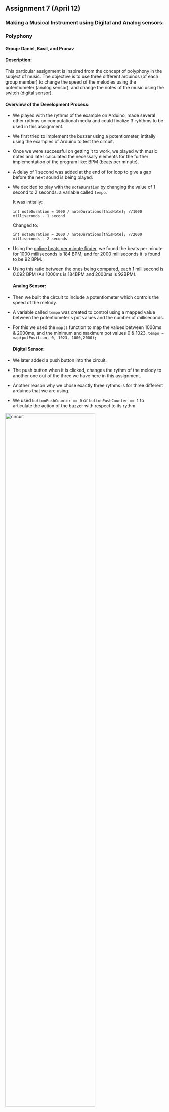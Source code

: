 ## Assignment 7 (April 12)
### Making a Musical Instrument using Digital and Analog sensors:

### Polyphony

#### Group: Daniel, Basil, and Pranav

#### Description:
This particular assignment is inspired from the concept of polyphony in the subject of music. The objective is to use three different arduinos (of each group member) to change the speed of the melodies using the potentiometer (analog sensor), and change the notes of the music using the switch (digital sensor). 

#### Overview of the Development Process:
- We played with the rythms of the example on Arduino, made several other rythms on computational media and could finalize 3 ryhthms to be used in this assignment.
- We first tried to implement the buzzer using a potentiometer, intitally using the examples of Arduino to test the circuit. 
- Once we were successful on getting it to work, we played with music notes and later calculated the necessary elements for the further implementation of the program like: BPM (beats per minute). 
- A delay of 1 second was added at the end of for loop to give a gap before the next sound is being played. 
- We decided to play with the ````noteDuration```` by changing the value of 1 second to 2 seconds. a variable called ````tempo````.
  
  It was intitally:
   
   ````int noteDuration = 1000 / noteDurations[thisNote]; //1000 milliseconds - 1 second````
  
  Changed to:
  
  ````int noteDuration = 2000 / noteDurations[thisNote]; //2000 milliseconds - 2 seconds````
- Using the [online beats per minute finder](https://www.beatsperminuteonline.com), we found the beats per minute for 1000 milliseconds is 184 BPM, and for 2000 milliseconds it is found to be 92 BPM.
- Using this ratio between the ones being compared, each 1 millisecond is 0.092 BPM (As 1000ms is 184BPM and 2000ms is 92BPM).
  #### Analog Sensor:
- Then we built the circuit to include a potentiometer which controls the speed of the melody.
- A variable called ````tempo```` was created to control using a mapped value between the potentiometer's pot values and the number of milliseconds.
- For this we used the ````map()```` function to map the values between 1000ms & 2000ms, and the minimum and maximum pot values 0 & 1023.
  ````tempo = map(potPosition, 0, 1023, 1000,2000);````
  #### Digital Sensor:
- We later added a push button into the circuit.
- The push button when it is clicked, changes the rythm of the melody to another one out of the three we have here in this assignment. 
- Another reason why we chose exactly three rythms is for three different arduinos that we are using.
- We used ````buttonPushCounter == 0```` or ````buttonPushCounter == 1```` to articulate the action of the buzzer with respect to its rythm.

<img width=75% height=75% alt="circuit" src="https://user-images.githubusercontent.com/92122776/162836505-36a6d22d-3a24-49b4-8990-324309e2d8f0.png">

   
#### Things that stood out to us personally:
- I was really intrigued when Daniel taught us how to calculate beats per minute, and many other intricate stuff when it comes to just this tiny melody that we are playing here initally. I really felt music indeed is a really interesting subject.
- So to change the rythms everytime, Daniel came up with the right notes for the ````melody[]```` array and the right durations for ````noteDurations```` array. Below are the notes and durations for 
  
  Melody 1:
  
  ```` // notes in the melody:
  int melody[] = {
    NOTE_E3, NOTE_G3, NOTE_F3, NOTE_E3, NOTE_B2, NOTE_D3, NOTE_C3
  };

  // note durations: 4 = quarter note, 8 = eighth note, etc.:
  int noteDurations[] = {
   4, 4, 4, 4, 4, 4, 4
  };
  ````
  
  Melody 2:
  
  ````// notes in the melody:
  int melody[] = {
    NOTE_C4, NOTE_G3, NOTE_G3, NOTE_A3, NOTE_G3, 0, NOTE_B3, NOTE_C4
  };

  // note durations: 4 = quarter note, 8 = eighth note, etc.:
  int noteDurations[] = {
    4, 8, 8, 4, 4, 4, 4, 4
  };
  ````
  
- The fact that it took quite a long time to calculate the right note, and then the right duration for each note made me look at the intricacy in music.

#### Schematic:

<img src="https://user-images.githubusercontent.com/92122776/162834765-4e14cdec-8f62-49ad-a912-c4019f9c6583.jpeg" width=65% height=65%>

#### Problems:
- Syncing the rythms together, as all of us have to press the RESET button at once was a hassle, but once it works: WOW!
- Delaying of the switch's input as we are everything in the for loop happens in order i.e even after the swtich button state is changed, the arduino takes time to update the change as it finishes its current process first. 
- Producing the rythms from the scratch - hard but indeed had a lot of fun!- Its hard to fiddle with the circuit even just to check the connections for making the schematic, as they are very crowded and our hands are too big to make the necessary changes / not to disturb any that've already been made.

#### Discoveries:
- One interesting thing we found while playing with the Arduino is that the three pairs of pins on the middle (vertically) of one end of Arduino- when any conductor touches one of those pins, the circuit resets itself for some reason. Wonder what the use of those pins exactly are. 

#### Final Outcome:

The final outcome of the project with several rythms can be found below:
  
  Final Circuits of all Arduinos:
  <img width=90% height=90% alt="finalCircuit" src="https://user-images.githubusercontent.com/92122776/162901308-6458112c-7b35-47c0-ba4f-a8cbeabe25bb.png">

  Working:
  
  
  https://user-images.githubusercontent.com/92122776/162900662-80deb971-b2a1-41f7-b66b-431cfebb685d.MOV
  

  https://user-images.githubusercontent.com/92122776/162901754-8f52def5-9303-4cb1-a1c3-1e788d6f82dd.MOV


  https://user-images.githubusercontent.com/92122776/162902365-8cedd713-490f-44df-9fd2-ebffd51b81d5.MOV


  https://user-images.githubusercontent.com/92122776/162903386-53a89cbc-c610-430e-b4a3-98102f53c70d.MOV


  https://user-images.githubusercontent.com/92122776/162902394-7e4e4762-3479-4a7b-b5ca-b57bc8b1be43.mov
  

#### References and Inspiration:
Arduino to Max/Msp: [YouTube Link](https://www.youtube.com/watch?v=ftDtsSHU2UM)- Inspired that we can change the speeds using knobs, in our case, the potentiometers.
